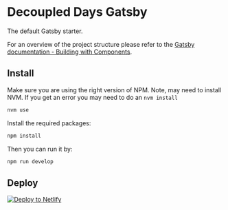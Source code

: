 # Decoupled Days Gatsby

The default Gatsby starter.

For an overview of the project structure please refer to the [Gatsby documentation - Building with Components](https://www.gatsbyjs.org/docs/building-with-components/).

## Install

Make sure you are using the right version of NPM. Note, may need to install NVM. If you get an error you may need to do an `nvm install`

```sh
nvm use
```

Install the required packages:

```sh
npm install
```

Then you can run it by:

```sh
npm run develop
```

## Deploy

[![Deploy to Netlify](https://www.netlify.com/img/deploy/button.svg)](https://app.netlify.com/start/deploy?repository=https://github.com/decoupled-days/website)
